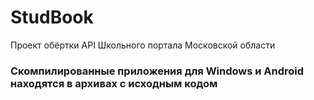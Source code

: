 # StudBook
Проект обёртки API Школьного портала Московской области

### Скомпилированные приложения для Windows и Android находятся в архивах с исходным кодом
